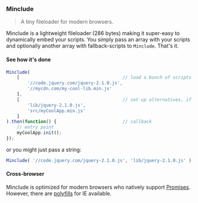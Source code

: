 ### Minclude

> A tiny fileloader for modern browsers.

Minclude is a lightweight fileloader (286 bytes) making it super-easy to dynamically embed your scripts.
You simply pass an array with your scripts and optionally another array with fallback-scripts to `Minclude`. That's it.
 
#### See how it's done
 
```javascript
Minclude(
	[										// load a bunch of scripts
		'//code.jquery.com/jquery-2.1.0.js',
		'//mycdn.com/my-cool-lib.min.js'
	],
	[										// set up alternatives, if the CDN is down etc.
		'lib/jquery-2.1.0.js',
		'src/myCoolApp.min.js'
	]
).then(function() {							// callback
	// entry point
	myCoolApp.init();
});
```

or you might just pass a string:

```javascript
Minclude( '//code.jquery.com/jquery-2.1.0.js', 'lib/jquery-2.1.0.js' );
```

#### Cross-browser

Minclude is optimized for modern browsers who natively support [Promises](http://caniuse.com/#feat=promises).<br>
However, there are [polyfills](https://github.com/jakearchibald/es6-promise) for IE available.